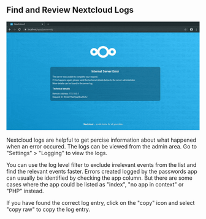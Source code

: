 ## Find and Review Nextcloud Logs
[![How To: Find and Review Nextcloud Logs](./_files/_previews/view-logs.gif)](./_files/videos/view-logs.webm)

Nextcloud logs are helpful to get percise information about what happened when an error occured.
The logs can be viewed from the admin area.
Go to "Settings" > "Logging" to view the logs.

You can use the log level filter to exclude irrelevant events from the list and find the relevant events faster.
Errors created logged by the passwords app can usually be identified by checking the app column.
But there are some cases where the app could be listed as "index", "no app in context" or "PHP" instead.

If you have found the correct log entry, click on the "copy" icon and select "copy raw" to copy the log entry.
